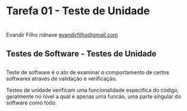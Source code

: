 # Tarefa 01 - Teste de Unidade <h1>

Evandir Filho
ridnave
evandirfilho@gmail.com


## Testes de Software - Testes de Unidade <h2>

Teste de software é o ato de examinar o comportamento de certos softwares através de validação e verificação.


Testes de unidade verificam uma funcionalidade especifica do código, geralmente no nível a qual é apenas uma funcão, uma parte singular do software como todo.

